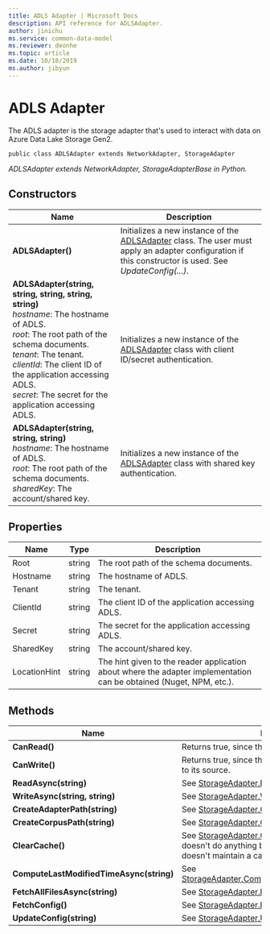 ```yaml
---
title: ADLS Adapter | Microsoft Docs
description: API reference for ADLSAdapter.
author: jinichu
ms.service: common-data-model
ms.reviewer: deonhe 
ms.topic: article
ms.date: 10/18/2019
ms.author: jibyun
---
```


# ADLS Adapter

The ADLS adapter is the storage adapter that's used to interact with data on Azure Data Lake Storage Gen2.

```
public class ADLSAdapter extends NetworkAdapter, StorageAdapter
```
*ADLSAdapter extends NetworkAdapter, StorageAdapterBase in Python.*

## Constructors
|Name|Description|
|---|---|
|**ADLSAdapter()**|Initializes a new instance of the [ADLSAdapter](adlsadapter.md) class. The user must apply an adapter configuration if this constructor is used. See *UpdateConfig(...)*.|
|**ADLSAdapter(string, string, string, string, string)**<br/>*hostname*: The hostname of ADLS.<br/>*root*: The root path of the schema documents.<br/>*tenant*: The tenant.<br/>*clientId*: The client ID of the application accessing ADLS.<br/>*secret*: The secret for the application accessing ADLS.|Initializes a new instance of the [ADLSAdapter](adlsadapter.md) class with client ID/secret authentication.|
|**ADLSAdapter(string, string, string)**<br/>*hostname*: The hostname of ADLS.<br/>*root*: The root path of the schema documents.<br/>*sharedKey*: The account/shared key.|Initializes a new instance of the [ADLSAdapter](adlsadapter.md) class with shared key authentication.|

## Properties
|Name|Type|Description|
|---|---|---|
|Root|string|The root path of the schema documents.|
|Hostname|string| The hostname of ADLS.|
|Tenant|string|The tenant.|
|ClientId|string|The client ID of the application accessing ADLS.|
|Secret|string|The secret for the application accessing ADLS.|
|SharedKey|string|The account/shared key.|
|LocationHint|string|The hint given to the reader application about where the adapter implementation can be obtained (Nuget, NPM, etc.).|

## Methods
|Name|Description|Return Type|
|---|---|---|
|**CanRead()**|Returns true, since the ADLS adapter can read data.|bool|
|**CanWrite()**|Returns true, since the ADLS adapter can write data to its source.|bool|
|**ReadAsync(string)**|See [StorageAdapter.ReadAsync(...)](storageadapter.md#methods).|Task\<string>|
|**WriteAsync(string, string)**|See [StorageAdapter.WriteAsync(...)](storageadapter.md#methods).|Task|
|**CreateAdapterPath(string)**|See [StorageAdapter.CreateAdapterPath(...)](storageadapter.md#methods).|string|
|**CreateCorpusPath(string)**|See [StorageAdapter.CreateCorpusPath(...)](storageadapter.md#methods).|string|
|**ClearCache()**|See [StorageAdapter.ClearCache()](storageadapter.md#methods). This method doesn't do anything because the ADLS adapter doesn't maintain a cache.|void|
|**ComputeLastModifiedTimeAsync(string)**|See [StorageAdapter.ComputeLastModifiedTimeAsync(...)](storageadapter.md#methods).|Task\<DateTimeOffset?>|
|**FetchAllFilesAsync(string)**|See [StorageAdapter.FetchAllFilesAsync(...)](storageadapter.md#methods).|Task\<List\<string>>|
|**FetchConfig()**|See [StorageAdapter.FetchConfig()](storageadapter.md#methods).|string|
|**UpdateConfig(string)**|See [StorageAdapter.UpdateConfig(...)](storageadapter.md#methods).|void|
